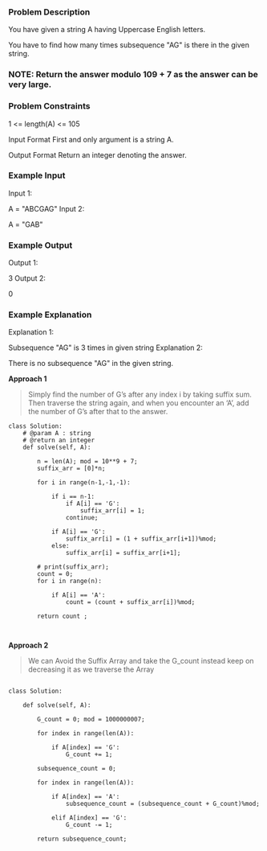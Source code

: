 ### Problem Description

You have given a string A having Uppercase English letters.

You have to find how many times subsequence "AG" is there in the given string.

### NOTE: Return the answer modulo 109 + 7 as the answer can be very large.



### Problem Constraints

1 <= length(A) <= 105



Input Format
First and only argument is a string A.



Output Format
Return an integer denoting the answer.



### Example Input

Input 1:

 A = "ABCGAG"
Input 2:

 A = "GAB"


### Example Output

Output 1:

 3
Output 2:

 0


### Example Explanation

Explanation 1:

 Subsequence "AG" is 3 times in given string 
Explanation 2:

 There is no subsequence "AG" in the given string.
 


**Approach 1**

> Simply find the number of G’s after any index i by taking suffix sum.
Then traverse the string again, and when you encounter an ‘A’, add the number of G’s after that to the answer.

```
class Solution:
    # @param A : string
    # @return an integer
    def solve(self, A):

        n = len(A); mod = 10**9 + 7;
        suffix_arr = [0]*n;

        for i in range(n-1,-1,-1):

            if i == n-1:
                if A[i] == 'G':
                    suffix_arr[i] = 1;
                continue;
            
            if A[i] == 'G':
                suffix_arr[i] = (1 + suffix_arr[i+1])%mod;
            else:
                suffix_arr[i] = suffix_arr[i+1];

        # print(suffix_arr);
        count = 0;
        for i in range(n):

            if A[i] == 'A':
                count = (count + suffix_arr[i])%mod;
        
        return count ;
     
     
  ```
  
  
  **Approach 2**
  
  > We can Avoid the Suffix Array and take the G_count instead keep on decreasing it as we traverse the Array

```

class Solution:

    def solve(self, A):

        G_count = 0; mod = 1000000007;

        for index in range(len(A)):
        
            if A[index] == 'G':
                G_count += 1;

        subsequence_count = 0;

        for index in range(len(A)):

            if A[index] == 'A':
                subsequence_count = (subsequence_count + G_count)%mod;
            
            elif A[index] == 'G':
                G_count -= 1;

        return subsequence_count;




```

